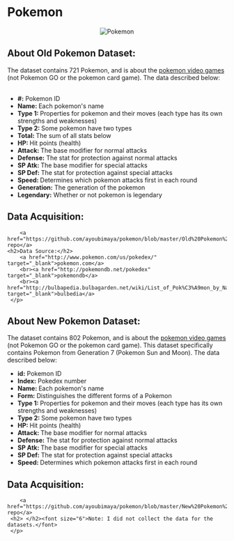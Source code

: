 <html>
<body>
<h1>Pokemon</h1>
<center><img src="http://i65.tinypic.com/x38m6e.png" alt="Pokemon"></center>
<p> <h2>About Old Pokemon Dataset:</h2>
The dataset contains 721 Pokemon, and is about the <a href="https://en.wikipedia.org/wiki/Pok%C3%A9mon_%28video_game_series%29" target="_blank"> pokemon video games</a> (not Pokemon GO or the pokemon card game). 
The data described below:<br><br>
	<ul style="list-style-type:disc">
	<li><b>#:</b> Pokemon ID</li>
    <li><b>Name: </b>Each pokemon's name</li>
    <li><b>Type 1: </b>Properties for pokemon and their moves (each type has its own strengths and weaknesses)</li>
    <li><b>Type 2: </b>Some pokemon have two types</li>
    <li><b>Total: </b>The sum of all stats below</li>
    <li><b>HP: </b>Hit points (health)</li>
    <li><b>Attack: </b>The base modifier for normal attacks</li>
    <li><b>Defense:</b> The stat for protection against normal attacks</li>
    <li><b>SP Atk: </b>The base modifier for special attacks</li>
    <li><b>SP Def: </b>The stat for protection against special attacks</li>
    <li><b>Speed: </b>Determines which pokemon attacks first in each round</li>
	<li><b>Generation:</b> The generation of the pokemon
	<li><b>Legendary:</b> Whether or not pokemon is legendary
	</ul>
	<h2> Data Acquisition:</h2>
	
		<a href="https://github.com/ayoubimaya/pokemon/blob/master/Old%20Pokemon%20Dataset/Pokemon.csv">pokeon repo</a> 
	<h2>Data Source:</h2>
		<a href="http://www.pokemon.com/us/pokedex/" target="_blank">pokemon.com</a> 
		<br><a href="http://pokemondb.net/pokedex" target="_blank">pokemondb</a> 
		<br><a href="http://bulbapedia.bulbagarden.net/wiki/List_of_Pok%C3%A9mon_by_National_Pok%C3%A9dex_number" target="_blank">bulbedia</a>
	 </p>



<p> <h2>About New Pokemon Dataset:</h2>
The dataset contains 802 Pokemon, and is about the <a href="https://en.wikipedia.org/wiki/Pok%C3%A9mon_%28video_game_series%29" target="_blank"> pokemon video games</a> (not Pokemon GO or the pokemon card game). 
This dataset specifically contains Pokemon from Generation 7 (Pokemon Sun and Moon).
The data described below:
	<ul style="list-style-type:disc">
	<li><b>id:</b> Pokemon ID</li>
	<li><b>Index:</b> Pokedex number</li>
    <li><b>Name: </b>Each pokemon's name</li>
	<li><b>Form:</b> Distinguishes the different forms of a Pokemon</li>
    <li><b>Type 1: </b>Properties for pokemon and their moves (each type has its own strengths and weaknesses)</li>
    <li><b>Type 2: </b>Some pokemon have two types</li>
    <li><b>HP: </b>Hit points (health)</li>
    <li><b>Attack: </b>The base modifier for normal attacks</li>
    <li><b>Defense:</b> The stat for protection against normal attacks</li>
    <li><b>SP Atk: </b>The base modifier for special attacks</li>
    <li><b>SP Def: </b>The stat for protection against special attacks</li>
    <li><b>Speed: </b>Determines which pokemon attacks first in each round</li>
	</ul>
	<h2> Data Acquisition:</h2>
	
		<a href="https://github.com/ayoubimaya/pokemon/blob/master/New%20Pokemon%20Dataset/pokemon_new.csv">pokemon repo</a> 
	 <h2> </h2><font size="6">Note: I did not collect the data for the datasets.</font>
	 </p>	 
	
</body>
</html>
